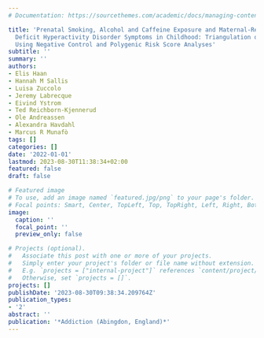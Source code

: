 ```yaml
---
# Documentation: https://sourcethemes.com/academic/docs/managing-content/

title: 'Prenatal Smoking, Alcohol and Caffeine Exposure and Maternal-Reported Attention
  Deficit Hyperactivity Disorder Symptoms in Childhood: Triangulation of Evidence
  Using Negative Control and Polygenic Risk Score Analyses'
subtitle: ''
summary: ''
authors:
- Elis Haan
- Hannah M Sallis
- Luisa Zuccolo
- Jeremy Labrecque
- Eivind Ystrom
- Ted Reichborn-Kjennerud
- Ole Andreassen
- Alexandra Havdahl
- Marcus R Munafò
tags: []
categories: []
date: '2022-01-01'
lastmod: 2023-08-30T11:38:34+02:00
featured: false
draft: false

# Featured image
# To use, add an image named `featured.jpg/png` to your page's folder.
# Focal points: Smart, Center, TopLeft, Top, TopRight, Left, Right, BottomLeft, Bottom, BottomRight.
image:
  caption: ''
  focal_point: ''
  preview_only: false

# Projects (optional).
#   Associate this post with one or more of your projects.
#   Simply enter your project's folder or file name without extension.
#   E.g. `projects = ["internal-project"]` references `content/project/deep-learning/index.md`.
#   Otherwise, set `projects = []`.
projects: []
publishDate: '2023-08-30T09:38:34.209764Z'
publication_types:
- '2'
abstract: ''
publication: '*Addiction (Abingdon, England)*'
---
```


